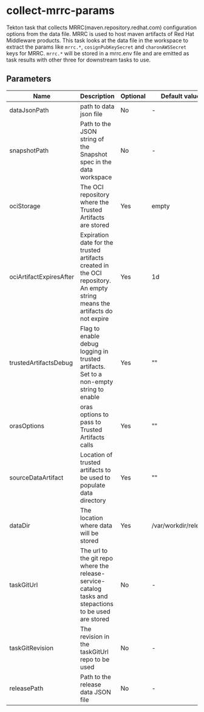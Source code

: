 # collect-mrrc-params

Tekton task that collects MRRC(maven.repository.redhat.com) configuration options from
the data file. MRRC is used to host maven artifacts of Red Hat Middleware products.
This task looks at the data file in the workspace to extract the params like
`mrrc.*`, `cosignPubKeySecret` and `charonAWSSecret` keys for MRRC.
`mrrc.*` will be stored in a mrrc.env file and are emitted as task results with
other three for downstream tasks to use.

## Parameters

| Name                    | Description                                                                                                                | Optional | Default value        |
|-------------------------|----------------------------------------------------------------------------------------------------------------------------|----------|----------------------|
| dataJsonPath            | path to data json file                                                                                                     | No       | -                    |
| snapshotPath            | Path to the JSON string of the Snapshot spec in the data workspace                                                         | No       | -                    |
| ociStorage              | The OCI repository where the Trusted Artifacts are stored                                                                  | Yes      | empty                |
| ociArtifactExpiresAfter | Expiration date for the trusted artifacts created in the OCI repository. An empty string means the artifacts do not expire | Yes      | 1d                   |
| trustedArtifactsDebug   | Flag to enable debug logging in trusted artifacts. Set to a non-empty string to enable                                     | Yes      | ""                   |
| orasOptions             | oras options to pass to Trusted Artifacts calls                                                                            | Yes      | ""                   |
| sourceDataArtifact      | Location of trusted artifacts to be used to populate data directory                                                        | Yes      | ""                   |
| dataDir                 | The location where data will be stored                                                                                     | Yes      | /var/workdir/release |
| taskGitUrl              | The url to the git repo where the release-service-catalog tasks and stepactions to be used are stored                      | No       | -                    |
| taskGitRevision         | The revision in the taskGitUrl repo to be used                                                                             | No       | -                    |
| releasePath             | Path to the release data JSON file                                                                                         | No       | -                    |
